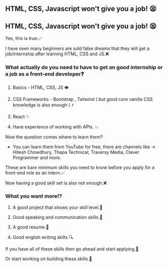 ## HTML, CSS, Javascript won't give you a job! 😫

## HTML, CSS, Javascript won't give you a job! 😫

Yes, this is true.✅

I have seen many beginners are sold false dreams that they will get a job/internship after learning HTML, CSS and JS.❌

### What actually do you need to have to get an good internship or a job as a front-end developer❓

1. Basics - HTML, CSS, JS 👁️

2. CSS Frameworks - Bootstrap , Tailwind ( but good core vanilla CSS knowledge is also enough ) ⚡

3. React ✨

4. Have experience of working with APIs. 💥

Now the question comes where to learn them? 

- You can learn them from YouTube for free, there are channels like -> Hitesh Chowdhury, Thapa Technical, Traversy Media, Clever Programmer and more.

These are bare minimum skills you need to know before you apply for a front-end role as an intern.✅

Now having a good skill set is also not enough.❌


### What you want more⁉️

1. A good project that shows your skill level.🔰

2. Good speaking and communication skills.📢

3. A good resume.📄

4. Good english writing skills.🔍


If you have all of these skills then go ahead and start applying.🚀

Or start working on building these skills.🙌
